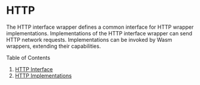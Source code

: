 # HTTP
The HTTP interface wrapper defines a common interface for HTTP wrapper implementations. Implementations of the HTTP interface wrapper can send HTTP network requests. Implementations can be invoked by Wasm wrappers, extending their capabilities.

Table of Contents
1. [HTTP Interface](./interface/resources/README.md)
2. [HTTP Implementations](./implementations/)
